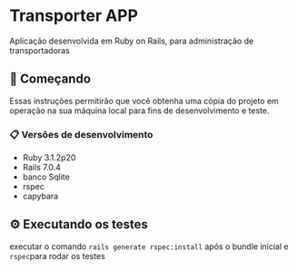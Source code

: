 # Transporter APP

Aplicação desenvolvida em Ruby on Rails, para administração de transportadoras

## 🚀 Começando

Essas instruções permitirão que você obtenha uma cópia do projeto em operação na sua máquina local para fins de desenvolvimento e teste.

### 📋 Versões de desenvolvimento

* Ruby 3.1.2p20
* Rails 7.0.4
* banco Sqlite
* rspec
* capybara

## ⚙️ Executando os testes

executar o comando `rails generate rspec:install` após o bundle inicial e `rspec`para rodar os testes